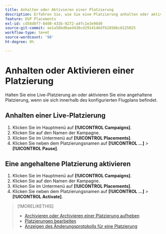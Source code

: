 ```yaml
---
title: Anhalten oder Aktivieren einer Platzierung
description: Erfahren Sie, wie Sie eine Platzierung anhalten oder aktivieren.
feature: DSP Placements
exl-id: cd58d8f7-8dd0-433b-9272-a4fc1e3e98d9
source-git-commit: ae1a58bd0aed430cd2914146dfb2850bc8125025
workflow-type: tm+mt
source-wordcount: '98'
ht-degree: 0%

---
```


# Anhalten oder Aktivieren einer Platzierung

Halten Sie eine Live-Platzierung an oder aktivieren Sie eine angehaltene Platzierung, wenn sie sich innerhalb des konfigurierten Flugplans befindet.

## Anhalten einer Live-Platzierung

1. Klicken Sie im Hauptmenü auf **[!UICONTROL Campaigns]**.
1. Klicken Sie auf den Namen der Kampagne.
1. Klicken Sie im Untermenü auf **[!UICONTROL Placements]**.
1. Klicken Sie neben dem Platzierungsnamen auf  **[!UICONTROL ...]** > **[!UICONTROL Pause]**.

## Eine angehaltene Platzierung aktivieren

1. Klicken Sie im Hauptmenü auf **[!UICONTROL Campaigns]**.
1. Klicken Sie auf den Namen der Kampagne.
1. Klicken Sie im Untermenü auf **[!UICONTROL Placements]**.
1. Klicken Sie neben dem Platzierungsnamen auf  **[!UICONTROL ...]** > **[!UICONTROL Activate]**.

>[!MORELIKETHIS]
>
>* [Archivieren oder Archivieren einer Platzierung aufheben](placement-archive-unarchive.md)
>* [Platzierungen bearbeiten](placement-edit.md)
>* [Anzeigen des Änderungsprotokolls für eine Platzierung](placement-change-log.md)
